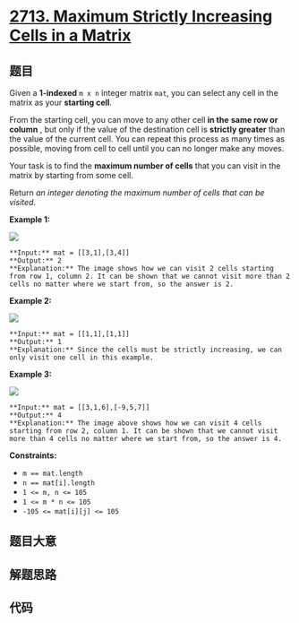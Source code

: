 # [2713. Maximum Strictly Increasing Cells in a Matrix](https://leetcode.com/problems/maximum-strictly-increasing-cells-in-a-matrix)

## 题目

Given a **1-indexed**  `m x n` integer matrix `mat`, you can select any cell
in the matrix as your **starting cell**.

From the starting cell, you can move to any other cell **in the** **same row
or column** , but only if the value of the destination cell is **strictly
greater** than the value of the current cell. You can repeat this process as
many times as possible, moving from cell to cell until you can no longer make
any moves.

Your task is to find the **maximum number of cells** that you can visit in the
matrix by starting from some cell.

Return _an integer denoting the maximum number of cells that can be visited._



**Example 1:**

**![](https://assets.leetcode.com/uploads/2023/04/23/diag1drawio.png)**

    
    
    **Input:** mat = [[3,1],[3,4]]
    **Output:** 2
    **Explanation:** The image shows how we can visit 2 cells starting from row 1, column 2. It can be shown that we cannot visit more than 2 cells no matter where we start from, so the answer is 2. 
    

**Example 2:**

**![](https://assets.leetcode.com/uploads/2023/04/23/diag3drawio.png)**

    
    
    **Input:** mat = [[1,1],[1,1]]
    **Output:** 1
    **Explanation:** Since the cells must be strictly increasing, we can only visit one cell in this example. 
    

**Example 3:**

**![](https://assets.leetcode.com/uploads/2023/04/23/diag4drawio.png)**

    
    
    **Input:** mat = [[3,1,6],[-9,5,7]]
    **Output:** 4
    **Explanation:** The image above shows how we can visit 4 cells starting from row 2, column 1. It can be shown that we cannot visit more than 4 cells no matter where we start from, so the answer is 4. 
    



**Constraints:**

  * `m == mat.length `
  * `n == mat[i].length `
  * `1 <= m, n <= 105`
  * `1 <= m * n <= 105`
  * `-105 <= mat[i][j] <= 105`


## 题目大意

## 解题思路

## 代码

```javascript

```
